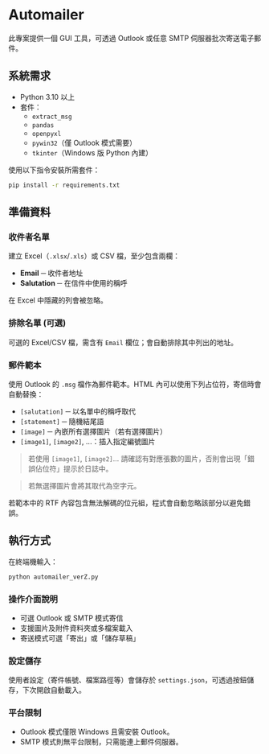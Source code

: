 # Automailer

此專案提供一個 GUI 工具，可透過 Outlook 或任意 SMTP 伺服器批次寄送電子郵件。

## 系統需求
- Python 3.10 以上
- 套件：
  - `extract_msg`
  - `pandas`
  - `openpyxl`
  - `pywin32`（僅 Outlook 模式需要）
  - `tkinter`（Windows 版 Python 內建）

使用以下指令安裝所需套件：

```bash
pip install -r requirements.txt
```

## 準備資料
### 收件者名單
建立 Excel（`.xlsx`/`.xls`）或 CSV 檔，至少包含兩欄：

- **Email** ─ 收件者地址
- **Salutation** ─ 在信件中使用的稱呼

在 Excel 中隱藏的列會被忽略。

### 排除名單 (可選)
可選的 Excel/CSV 檔，需含有 `Email` 欄位；會自動排除其中列出的地址。

### 郵件範本
使用 Outlook 的 `.msg` 檔作為郵件範本。HTML 內可以使用下列占位符，寄信時會自動替換：

- `[salutation]` ─ 以名單中的稱呼取代
- `[statement]` ─ 隨機結尾語
- `[image]` ─ 內嵌所有選擇圖片（若有選擇圖片）
- `[image1]`, `[image2]`, ...：插入指定編號圖片

> 若使用 `[image1]`, `[image2]`... 請確認有對應張數的圖片，否則會出現「錯誤佔位符」提示於日誌中。

> 若無選擇圖片會將其取代為空字元。


若範本中的 RTF 內容包含無法解碼的位元組，程式會自動忽略該部分以避免錯誤。

## 執行方式
在終端機輸入：

```bash
python automailer_verZ.py
```

### 操作介面說明
- 可選 Outlook 或 SMTP 模式寄信
- 支援圖片及附件資料夾或多檔案載入
- 寄送模式可選「寄出」或「儲存草稿」

### 設定儲存
使用者設定（寄件帳號、檔案路徑等）會儲存於 `settings.json`，可透過按鈕儲存，下次開啟自動載入。

### 平台限制
- Outlook 模式僅限 Windows 且需安裝 Outlook。
- SMTP 模式則無平台限制，只需能連上郵件伺服器。
